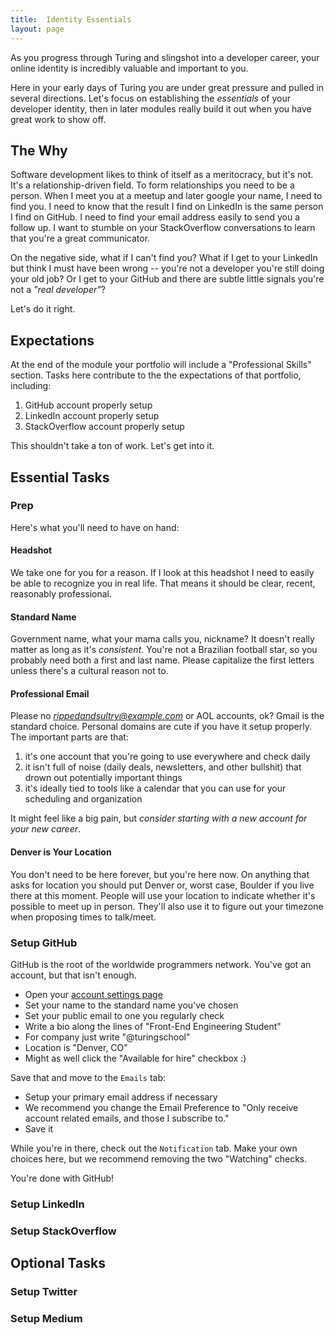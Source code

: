 ```yaml
---
title:  Identity Essentials
layout: page
---
```


As you progress through Turing and slingshot into a developer career, your online identity is incredibly valuable and important to you.

Here in your early days of Turing you are under great pressure and pulled in several directions. Let's focus on establishing the *essentials* of your developer identity, then in later modules really build it out when you have great work to show off.

## The Why

Software development likes to think of itself as a meritocracy, but it's not. It's a relationship-driven field. To form relationships you need to be a person. When I meet you at a meetup and later google your name, I need to find you. I need to know that the result I find on LinkedIn is the same person I find on GitHub. I need to find your email address easily to send you a follow up. I want to stumble on your StackOverflow conversations to learn that you're a great communicator.

On the negative side, what if I can't find you? What if I get to your LinkedIn but think I must have been wrong -- you're not a developer you're still doing your old job? Or I get to your GitHub and there are subtle little signals you're not a *"real developer"*?

Let's do it right.

## Expectations

At the end of the module your portfolio will include a "Professional Skills" section. Tasks here contribute to the the expectations of that portfolio, including:

1. GitHub account properly setup
2. LinkedIn account properly setup
3. StackOverflow account properly setup

This shouldn't take a ton of work. Let's get into it.

## Essential Tasks

### Prep

Here's what you'll need to have on hand:

#### Headshot

We take one for you for a reason. If I look at this headshot I need to easily be able to recognize you in real life. That means it should be clear, recent, reasonably professional.

#### Standard Name

Government name, what your mama calls you, nickname? It doesn't really matter as long as it's *consistent*. You're not a Brazilian football star, so you probably need both a first and last name. Please capitalize the first letters unless there's a cultural reason not to.

#### Professional Email

Please no *rippedandsultry@example.com* or AOL accounts, ok? Gmail is the standard choice. Personal domains are cute if you have it setup properly. The important parts are that:

1. it's one account that you're going to use everywhere and check daily
2. it isn't full of noise (daily deals, newsletters, and other bullshit) that drown out potentially important things
3. it's ideally tied to tools like a calendar that you can use for your scheduling and organization

It might feel like a big pain, but *consider starting with a new account for your new career*.

#### Denver is Your Location

You don't need to be here forever, but you're here now. On anything that asks for location you should put Denver or, worst case, Boulder if you live there at this moment. People will use your location to indicate whether it's possible to meet up in person. They'll also use it to figure out your timezone when proposing times to talk/meet.

### Setup GitHub

GitHub is the root of the worldwide programmers network. You've got an account, but that isn't enough.

* Open your [account settings page](https://github.com/settings/profile)
* Set your name to the standard name you've chosen
* Set your public email to one you regularly check
* Write a bio along the lines of "Front-End Engineering Student"
* For company just write "@turingschool"
* Location is "Denver, CO"
* Might as well click the "Available for hire" checkbox :)

Save that and move to the `Emails` tab:

* Setup your primary email address if necessary
* We recommend you change the Email Preference to "Only receive account related emails, and those I subscribe to."
* Save it

While you're in there, check out the `Notification` tab. Make your own choices here, but we recommend removing the two "Watching" checks.

You're done with GitHub!

### Setup LinkedIn

### Setup StackOverflow

## Optional Tasks

### Setup Twitter

### Setup Medium
